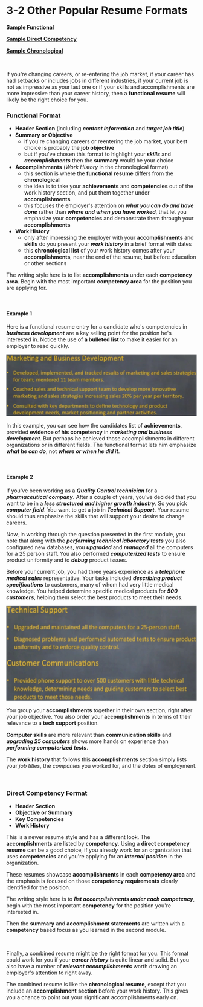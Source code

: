 # 3-2 Other Popular Resume Formats

[**Sample Functional**](https://github.com/siyinghan/Notes/blob/master/Interviewing%20and%20Resume%20Writing%20in%20English%20(Coursera%20Specialization)/Material/Sample%20Functional.pdf)

[**Sample Direct Competency**](https://github.com/siyinghan/Notes/blob/master/Interviewing%20and%20Resume%20Writing%20in%20English%20(Coursera%20Specialization)/Material/Sample%20Direct%20Competency.pdf)

[**Sample Chronological**]()

<br/>

If you're changing careers, or re-entering the job market, if your career has had setbacks or includes jobs in different industries, if your current job is not as impressive as your last one or if your skills and accomplishments are more impressive than your career history, then a **functional resume** will likely be the right choice for you.

### Functional Format

* **Header Section**  (including ***contact information*** and ***target job title***)
* **Summary or Objective**
  * if you're changing careers or reentering the job market, your best choice is probably the **job objective**
  * but if you've chosen this format to highlight your ***skills*** and ***accomplishments*** then the **summary** would be your choice
* **Accomplishments** (*Work History* in the chronological format)
  * this section is where the **functional resume** differs from the **chronological**
  * the idea is to take your **achievements** and **competencies** out of the work history section, and put them together under **accomplishments**
  * this focuses the employer's attention on ***what you can do and have done*** rather than ***where and when you have worked***, that let you emphasize your **competencies** and demonstrate them through your **accomplishments**
* **Work History**
  * only after impressing the employer with your **accomplishments** and **skills** do you present your ***work history*** in a brief format with dates
  * this **chronological list** of your work history comes after your **accomplishments**, near the end of the resume, but before education or other sections

The writing style here is to list **accomplishments** under each **competency area**. Begin with the most important **competency area** for the position you are applying for.

<br/>

#### Example 1

Here is a functional resume entry for a candidate who's competencies in ***business development*** are a key selling point for the position he's interested in. Notice the use of **a bulleted list** to make it easier for an employer to read quickly.

<img src='https://github.com/siyinghan/Notes/raw/master/Interviewing%20and%20Resume%20Writing%20in%20English%20(Coursera%20Specialization)/Image/018.png' width=700px />

In this example, you can see how the candidates list of **achievements**, provided **evidence of his competency** in ***marketing and business development***. But perhaps he achieved those accomplishments in different organizations or in different fields. The functional format lets him emphasize ***what he can do***, not ***where or when he did it***.

<br/>

#### Example 2

If you've been working as a ***Quality Control technician*** for a ***pharmaceutical company***. After a couple of years, you've decided that you want to be in a ***less structured and higher growth industry***. So you pick ***computer field***. You want to get a job in ***Technical Support***. Your resume should thus emphasize the skills that will support your desire to change careers.

Now, in working through the question presented in the first module, you note that along with the ***performing technical laboratory tests*** you also configured new databases, you ***upgraded*** and ***managed*** all the computers for a 25 person staff. You also performed ***computerized tests*** to ensure product uniformity and to ***debug*** product issues.

Before your current job, you had three years experience as a ***telephone medical sales*** representative. Your tasks included ***describing product specifications*** to customers, many of whom had very little medical knowledge. You helped determine specific medical products for ***500 customers***, helping them select the best products to meet their needs.

<img src='https://github.com/siyinghan/Notes/raw/master/Interviewing%20and%20Resume%20Writing%20in%20English%20(Coursera%20Specialization)/Image/019.png' width=600px />

You group your **accomplishments** together in their own section, right after your job objective. You also order your **accomplishments** in terms of their relevance to a **tech support** position.

**Computer skills** are more relevant than **communication skills** and ***upgrading 25 computers*** shows more hands on experience than ***performing computerized tests***.

The **work history** that follows this **accomplishments** section simply lists your *job titles*, the *companies* you worked for, and the *dates* of employment.

<br/>

### Direct Competency Format

* **Header Section**
* **Objective or Summary**
* **Key Competencies**
* **Work History**

This is a newer resume style and has a different look. The **accomplishments** are listed by **competency**. Using a **direct competency resume** can be a good choice, if you already work for an organization that uses **competencies** and you're applying for an ***internal position*** in the organization.

These resumes showcase **accomplishments** in each **competency area** and the emphasis is focused on those **competency requirements** clearly identified for the position.

The writing style here is to ***list accomplishments under each competency***, begin with the most important **competency** for the position you're interested in.

Then the **summary** and **accomplishment statements** are written with a **competency** based focus as you learned in the second module.

<br/>

Finally, a combined resume might be the right format for you. This format could work for you if your ***career history*** is quite linear and solid. But you also have a number of ***relevant accomplishments*** worth drawing an employer's attention to right away.

The combined resume is like the **chronological resume**, except that you include an **accomplishment**
**section** before your work history. This gives you a chance to point out your significant accomplishments early on.